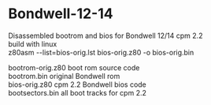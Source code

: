 # Bondwell-12-14

Disassembled bootrom and bios for Bondwell 12/14 cpm 2.2<br/>
build with linux <br/>
z80asm --list=bios-orig.lst  bios-orig.z80  -o bios-orig.bin<br/>

bootrom-orig.z80 boot rom source code<br/>
bootrom.bin original Bondwell rom<br/>
bios-orig.z80 cpm 2.2 Bondwell bios code<br/>
bootsectors.bin all boot tracks for cpm 2.2<br/>
